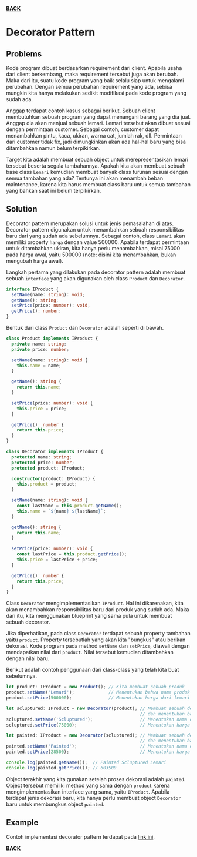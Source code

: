 [**BACK**](./README.md)

# Decorator Pattern

## Problems

Kode program dibuat berdasarkan requirement dari client. Apabila usaha dari client berkembang, maka requirement tersebut juga akan berubah. Maka dari itu, suatu kode program yang baik selalu siap untuk mengalami perubahan. Dengan semua perubahan requirement yang ada, sebisa mungkin kita hanya melakukan sedikit modifikasi pada kode program yang sudah ada.

Anggap terdapat contoh kasus sebagai berikut. Sebuah client membutuhkan sebuah program yang dapat menangani barang yang dia jual. Anggap dia akan menjual sebuah lemari. Lemari tersebut akan dibuat sesuai dengan permintaan customer. Sebagai contoh, customer dapat menambahkan pintu, kaca, ukiran, warna cat, jumlah rak, dll. Permintaan dari customer tidak fix, jadi dimungkinkan akan ada hal-hal baru yang bisa ditambahkan namun belum terpikirkan.

Target kita adalah membuat sebuah object untuk merepresentasikan lemari tersebut beserta segala tambahannya. Apakah kita akan membuat sebuah base class `Lemari` kemudian membuat banyak class turunan sesuai dengan semua tambahan yang ada? Tentunya ini akan menambah beban maintenance, karena kita harus membuat class baru untuk semua tambahan yang bahkan saat ini belum terpikirkan.

## Solution

Decorator pattern merupakan solusi untuk jenis pemasalahan di atas. Decorator pattern digunakan untuk menambahkan sebuah responsibilitas baru dari yang sudah ada sebelumnya. Sebagai contoh, class `Lemari` akan memiliki property `harga` dengan value 500000. Apabila terdapat permintaan untuk ditambahkan ukiran, kita hanya perlu menambahkan, misal 75000 pada harga awal, yaitu 500000 (note: disini kita menambahkan, bukan mengubah harga awal).

Langkah pertama yang dilakukan pada decorator pattern adalah membuat sebuah `interface` yang akan digunakan oleh class `Product` dan `Decorator`.

```typescript
interface IProduct {
  setName(name: string): void;
  getName(): string;
  setPrice(price: number): void,
  getPrice(): number;
}
```

Bentuk dari class `Product` dan `Decorator` adalah seperti di bawah.

```typescript
class Product implements IProduct {
  private name: string;
  private price: number;

  setName(name: string): void {
    this.name = name;
  }

  getName(): string {
    return this.name;
  }

  setPrice(price: number): void {
    this.price = price;
  }

  getPrice(): number {
    return this.price;
  }
}

class Decorator implements IProduct {
  protected name: string;
  protected price: number;
  protected product: IProduct;

  constructor(product: IProduct) {
    this.product = product;
  }

  setName(name: string): void {
    const lastName = this.product.getName();
    this.name = `${name} ${lastName}`;
  }

  getName(): string {
    return this.name;
  }

  setPrice(price: number): void {
    const lastPrice = this.product.getPrice();
    this.price = lastPrice + price;
  }

  getPrice(): number {
    return this.price;
  }
}
```

Class `Decorator` mengimplementasikan `IProduct`. Hal ini dikarenakan, kita akan menambahkan responsibilitas baru dari produk yang sudah ada. Maka dari itu, kita menggunakan blueprint yang sama pula untuk membuat sebuah decorator.

Jika diperhatikan, pada class `Decorator` terdapat sebuah property tambahan yaitu `product`. Property tersebutlah yang akan kita "bungkus" atau berikan dekorasi. Kode program pada method `setName` dan `setPrice`, diawali dengan mendapatkan nilai dari `product`. Nilai tersebut kemudian ditambahkan dengan nilai baru.

Berikut adalah contoh penggunaan dari class-class yang telah kita buat sebelumnya.

```typescript
let product: IProduct = new Product(); // Kita membuat sebuah produk
product.setName('Lemari');             // Menentukan bahwa nama produk adalah Lemari
product.setPrice(500000);              // Menentukan harga dari lemari

let scluptured: IProduct = new Decorator(product); // Membuat sebuah decorator,
                                                   // dan menentukan bahwa yang hendak diberi decorator adalah object product
scluptured.setName('Scluptured');                  // Menentukan nama decorator
scluptured.setPrice(75000);                        // Menentukan harga decorator

let painted: IProduct = new Decorator(scluptured); // Membuat sebuah decorator,
                                                   // dan menentukan bahwa yang hendak diberi decorator adalah object scluptured
painted.setName('Painted');                        // Menentukan nama decorator
painted.setPrice(28500);                           // Menentukan harga decorator

console.log(painted.getName());  // Painted Scluptured Lemari
console.log(painted.getPrice()); // 603500
```

Object terakhir yang kita gunakan setelah proses dekorasi adalah `painted`. Object tersebut memiliki method yang sama dengan `product` karena mengimplementasikan interface yang sama, yaitu `IProduct`. Apabila terdapat jenis dekorasi baru, kita hanya perlu membuat object `Decorator` baru untuk membungkus object `painted`.

## Example

Contoh implementasi decorator pattern terdapat pada [link ini](./decorator-pattern-example).

[**BACK**](./README.md)